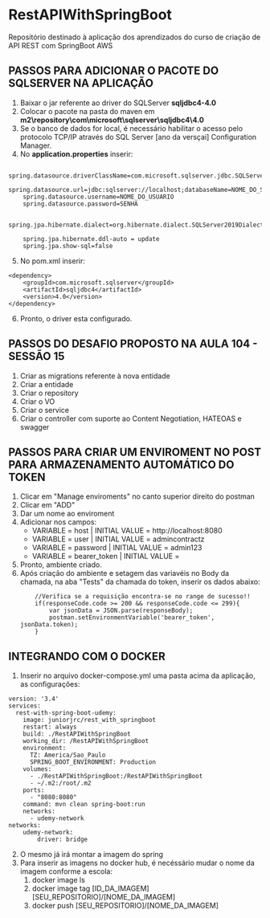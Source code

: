 # RestAPIWithSpringBoot
Repositório destinado à aplicação dos aprendizados do curso de criação de API REST com SpringBoot AWS

## PASSOS PARA ADICIONAR O PACOTE DO SQLSERVER NA APLICAÇÃO ##
1. Baixar o jar referente ao driver do SQLServer **sqljdbc4-4.0**
2. Colocar o pacote na pasta do maven em **m2\repository\com\microsoft\sqlserver\sqljdbc4\4.0**
3. Se o banco de dados for local, é necessário habilitar o acesso pelo protocolo TCP/IP através do SQL Server [ano da versçai] Configuration Manager.
4. No **application.properties** inserir:
```
	spring.datasource.driverClassName=com.microsoft.sqlserver.jdbc.SQLServerDriver
	spring.datasource.url=jdbc:sqlserver://localhost;databaseName=NOME_DO_SEU_BANCO
	spring.datasource.username=NOME_DO_USUARIO
	spring.datasource.password=SENHA

	spring.jpa.hibernate.dialect=org.hibernate.dialect.SQLServer2019Dialect

	spring.jpa.hibernate.ddl-auto = update
	spring.jpa.show-sql=false
```
5. No pom.xml inserir:
```
<dependency>
	<groupId>com.microsoft.sqlserver</groupId>
	<artifactId>sqljdbc4</artifactId>
	<version>4.0</version>
</dependency>
```
6. Pronto, o driver esta configurado.

## PASSOS DO DESAFIO PROPOSTO NA AULA 104 - SESSÃO 15 ##
1. Criar as migrations referente à nova entidade
2. Criar a entidade
3. Criar o repository
4. Criar o VO
5. Criar o service
6. Criar o controller com suporte ao Content Negotiation, HATEOAS e swagger

## PASSOS PARA CRIAR UM ENVIROMENT NO POST PARA ARMAZENAMENTO AUTOMÁTICO DO TOKEN ##
1. Clicar em "Manage enviroments" no canto superior direito do postman
2. Clicar em "ADD"
3. Dar um nome ao enviroment
4. Adicionar nos campos:
	- VARIABLE = host 			| INITIAL VALUE = http://localhost:8080
	- VARIABLE = user 			| INITIAL VALUE = admincontractz
	- VARIABLE = password 		| INITIAL VALUE = admin123
	- VARIABLE = bearer_token	| INITIAL VALUE = 
5. Pronto, ambiente criado.
6. Após criação do ambiente e setagem das variavéis no Body da chamada, na aba "Tests" da chamada do token, inserir os dados abaixo:
	```
		//Verifica se a requisição encontra-se no range de sucesso!!
		if(responseCode.code >= 200 && responseCode.code <= 299){
		    var jsonData = JSON.parse(responseBody);
		    postman.setEnvironmentVariable('bearer_token', jsonData.token);
		}
	```

## INTEGRANDO COM O DOCKER ##
1. Inserir no arquivo docker-compose.yml uma pasta acima da aplicação, as configurações:
```
version: '3.4'
services:
  rest-with-spring-boot-udemy:
    image: juniorjrc/rest_with_springboot
    restart: always
    build: ./RestAPIWithSpringBoot
    working_dir: /RestAPIWithSpringBoot
    environment:
      TZ: America/Sao_Paulo
      SPRING_BOOT_ENVIRONMENT: Production
    volumes:
      - ./RestAPIWithSpringBoot:/RestAPIWithSpringBoot
      - ~/.m2:/root/.m2
    ports:
      - "8080:8080"
    command: mvn clean spring-boot:run
    networks:
      - udemy-network
networks:
    udemy-network:
        driver: bridge
```
2. O mesmo já irá montar a imagem do spring
3. Para inserir as imagens no docker hub, é necéssário mudar o nome da imagem conforme a escola:
	1. docker image ls
	2. docker image tag [ID_DA_IMAGEM] [SEU_REPOSITORIO]/[NOME_DA_IMAGEM]
	3. docker push [SEU_REPOSITORIO]/[NOME_DA_IMAGEM]